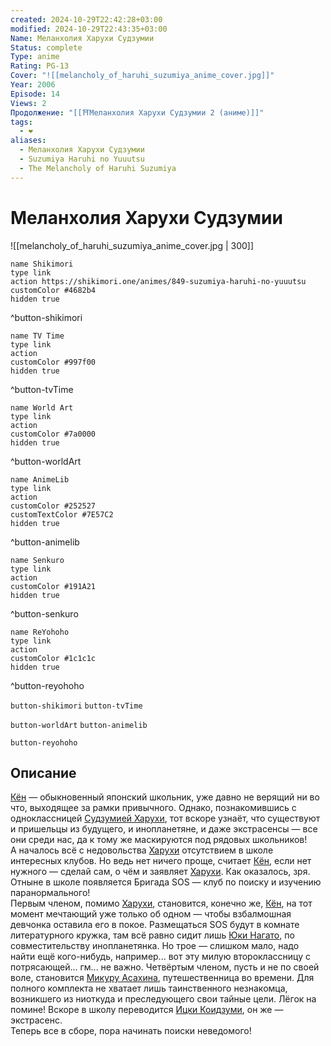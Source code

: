 ```yaml
---
created: 2024-10-29T22:42:28+03:00
modified: 2024-10-29T22:43:35+03:00
Name: Меланхолия Харухи Судзумии
Status: complete
Type: anime
Rating: PG-13
Cover: "![[melancholy_of_haruhi_suzumiya_anime_cover.jpg]]"
Year: 2006
Episode: 14
Views: 2
Продолжение: "[[⛩️Меланхолия Харухи Судзумии 2 (аниме)]]"
tags:
  - ❤
aliases:
  - Меланхолия Харухи Судзумии
  - Suzumiya Haruhi no Yuuutsu
  - The Melancholy of Haruhi Suzumiya
---
```


# Меланхолия Харухи Судзумии

![[melancholy_of_haruhi_suzumiya_anime_cover.jpg | 300]]

```button
name Shikimori
type link
action https://shikimori.one/animes/849-suzumiya-haruhi-no-yuuutsu
customColor #4682b4
hidden true
```
^button-shikimori

```button
name TV Time
type link
action 
customColor #997f00
hidden true
```
^button-tvTime

```button
name World Art
type link
action 
customColor #7a0000
hidden true
```
^button-worldArt

```button
name AnimeLib
type link
action 
customColor #252527
customTextColor #7E57C2
hidden true
```
^button-animelib

```button
name Senkuro
type link
action 
customColor #191A21
hidden true
```
^button-senkuro

```button
name ReYohoho
type link
action 
customColor #1c1c1c
hidden true
```
^button-reyohoho



`button-shikimori` `button-tvTime`

`button-worldArt` `button-animelib`

`button-reyohoho`

## Описание

[Кён](https://shikimori.one/characters/252-kyon) — обыкновенный японский школьник, уже давно не верящий ни во что, выходящее за рамки привычного. Однако, познакомившись с одноклассницей [Судзумией Харухи](https://shikimori.one/characters/251-haruhi-suzumiya), тот вскоре узнаёт, что существуют и пришельцы из будущего, и инопланетяне, и даже экстрасенсы — все они среди нас, да к тому же маскируются под рядовых школьников!  
А началось всё с недовольства [Харухи](https://shikimori.one/characters/251-haruhi-suzumiya) отсутствием в школе интересных клубов. Но ведь нет ничего проще, считает [Кён](https://shikimori.one/characters/252-kyon), если нет нужного — сделай сам, о чём и заявляет [Харухи](https://shikimori.one/characters/251-haruhi-suzumiya). Как оказалось, зря. Отныне в школе появляется Бригада SOS — клуб по поиску и изучению паранормального!  
Первым членом, помимо [Харухи](https://shikimori.one/characters/251-haruhi-suzumiya), становится, конечно же, [Кён](https://shikimori.one/characters/252-kyon), на тот момент мечтающий уже только об одном — чтобы взбалмошная девчонка оставила его в покое. Размещаться SOS будут в комнате литературного кружка, там всё равно сидит лишь [Юки Нагато](https://shikimori.one/characters/249-yuki-nagato), по совместительству инопланетянка. Но трое — слишком мало, надо найти ещё кого-нибудь, например... вот эту милую второклассницу с потрясающей... гм... не важно. Четвёртым членом, пусть и не по своей воле, становится [Микуру Асахина](https://shikimori.one/characters/253-mikuru-asahina), путешественница во времени. Для полного комплекта не хватает лишь таинственного незнакомца, возникшего из ниоткуда и преследующего свои тайные цели. Лёгок на помине! Вскоре в школу переводится [Ицки Коидзуми](https://shikimori.one/characters/254-itsuki-koizumi), он же — экстрасенс.  
Теперь все в сборе, пора начинать поиски неведомого!
